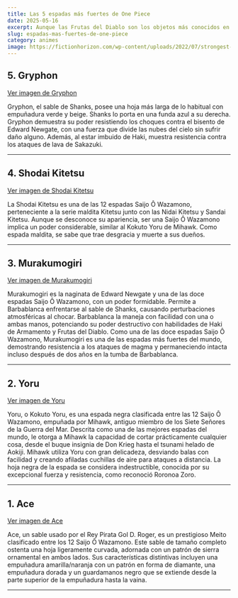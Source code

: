 ```yaml
---
title: Las 5 espadas más fuertes de One Piece
date: 2025-05-16
excerpt: Aunque las Frutas del Diablo son los objetos más conocidos en la historia de la serie One Piece de Eiichiro Oda , existen numerosos objetos relevantes que conforman la misma. La mayoría son tesoros o armas, y en este artículo, hablaremos de este último grupo al presentarles una lista de las espadas más poderosas del mundo de One Piece . Algunas de estas espadas son realmente asombrosas, y clasificaremos las 20 más poderosas, de menor a mayor.
slug: espadas-mas-fuertes-de-one-piece
category: animes
image: https://fictionhorizon.com/wp-content/uploads/2022/07/strongest-one-piece-swords.jpg
---
```


## 5. Gryphon

[Ver imagen de Gryphon](https://fictionhorizon.com/wp-content/uploads/2022/07/Gryphon_Infobox.webp)

Gryphon, el sable de Shanks, posee una hoja más larga de lo habitual con empuñadura verde y beige. Shanks lo porta en una funda azul a su derecha. Gryphon demuestra su poder resistiendo los choques contra el bisento de Edward Newgate, con una fuerza que divide las nubes del cielo sin sufrir daño alguno. Además, al estar imbuido de Haki, muestra resistencia contra los ataques de lava de Sakazuki.

---

## 4. Shodai Kitetsu

[Ver imagen de Shodai Kitetsu](https://fictionhorizon.com/wp-content/uploads/2022/07/Kitetsu_Infobox.webp)

La Shodai Kitetsu es una de las 12 espadas Saijo Ô Wazamono, perteneciente a la serie maldita Kitetsu junto con las Nidai Kitetsu y Sandai Kitetsu. Aunque se desconoce su apariencia, ser una Saijo Ô Wazamono implica un poder considerable, similar al Kokuto Yoru de Mihawk. Como espada maldita, se sabe que trae desgracia y muerte a sus dueños.

---

## 3. Murakumogiri

[Ver imagen de Murakumogiri](https://fictionhorizon.com/wp-content/uploads/2022/07/Murakumogiri_Infobox.webp)

Murakumogiri es la naginata de Edward Newgate y una de las doce espadas Saijo Ô Wazamono, con un poder formidable. Permite a Barbablanca enfrentarse al sable de Shanks, causando perturbaciones atmosféricas al chocar. Barbablanca la maneja con facilidad con una o ambas manos, potenciando su poder destructivo con habilidades de Haki de Armamento y Frutas del Diablo. Como una de las doce espadas Saijo Ô Wazamono, Murakumogiri es una de las espadas más fuertes del mundo, demostrando resistencia a los ataques de magma y permaneciendo intacta incluso después de dos años en la tumba de Barbablanca.

---

## 2. Yoru

[Ver imagen de Yoru](https://fictionhorizon.com/wp-content/uploads/2022/07/Kokuto_Yoru.webp)

Yoru, o Kokuto Yoru, es una espada negra clasificada entre las 12 Saijo Ô Wazamono, empuñada por Mihawk, antiguo miembro de los Siete Señores de la Guerra del Mar. Descrita como una de las mejores espadas del mundo, le otorga a Mihawk la capacidad de cortar prácticamente cualquier cosa, desde el buque insignia de Don Krieg hasta el tsunami helado de Aokiji. Mihawk utiliza Yoru con gran delicadeza, desviando balas con facilidad y creando afiladas cuchillas de aire para ataques a distancia. La hoja negra de la espada se considera indestructible, conocida por su excepcional fuerza y ​​resistencia, como reconoció Roronoa Zoro.

---

## 1. Ace

[Ver imagen de Ace](https://fictionhorizon.com/wp-content/uploads/2022/07/20SwordsOP-1.jpg)

Ace, un sable usado por el Rey Pirata Gol D. Roger, es un prestigioso Meito clasificado entre los 12 Saijo Ô Wazamono. Este sable de tamaño completo ostenta una hoja ligeramente curvada, adornada con un patrón de sierra ornamental en ambos lados. Sus características distintivas incluyen una empuñadura amarilla/naranja con un patrón en forma de diamante, una empuñadura dorada y un guardamanos negro que se extiende desde la parte superior de la empuñadura hasta la vaina.

---
